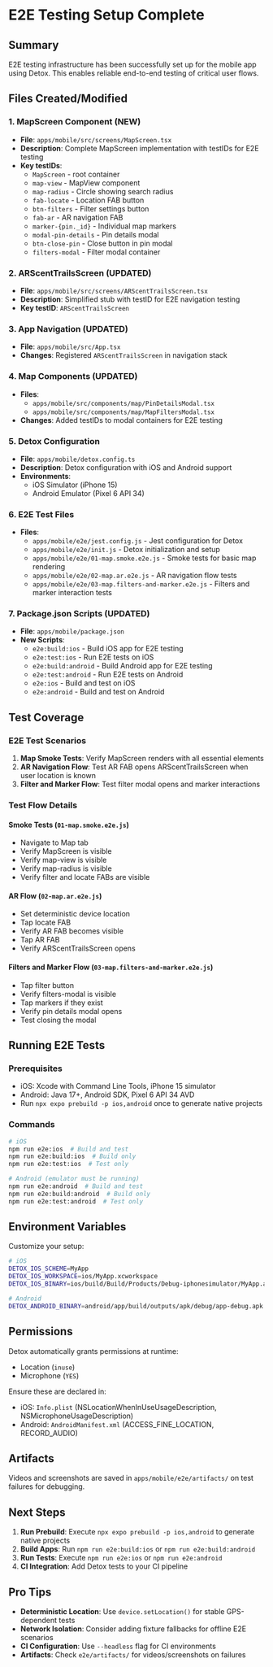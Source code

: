 # E2E Testing Setup Complete

## Summary

E2E testing infrastructure has been successfully set up for the mobile app using Detox. This enables reliable end-to-end testing of critical user flows.

## Files Created/Modified

### 1. MapScreen Component (NEW)
- **File**: `apps/mobile/src/screens/MapScreen.tsx`
- **Description**: Complete MapScreen implementation with testIDs for E2E testing
- **Key testIDs**:
  - `MapScreen` - root container
  - `map-view` - MapView component
  - `map-radius` - Circle showing search radius
  - `fab-locate` - Location FAB button
  - `btn-filters` - Filter settings button
  - `fab-ar` - AR navigation FAB
  - `marker-{pin._id}` - Individual map markers
  - `modal-pin-details` - Pin details modal
  - `btn-close-pin` - Close button in pin modal
  - `filters-modal` - Filter modal container

### 2. ARScentTrailsScreen (UPDATED)
- **File**: `apps/mobile/src/screens/ARScentTrailsScreen.tsx`
- **Description**: Simplified stub with testID for E2E navigation testing
- **Key testID**: `ARScentTrailsScreen`

### 3. App Navigation (UPDATED)
- **File**: `apps/mobile/src/App.tsx`
- **Changes**: Registered `ARScentTrailsScreen` in navigation stack

### 4. Map Components (UPDATED)
- **Files**: 
  - `apps/mobile/src/components/map/PinDetailsModal.tsx`
  - `apps/mobile/src/components/map/MapFiltersModal.tsx`
- **Changes**: Added testIDs to modal containers for E2E testing

### 5. Detox Configuration
- **File**: `apps/mobile/detox.config.ts`
- **Description**: Detox configuration with iOS and Android support
- **Environments**: 
  - iOS Simulator (iPhone 15)
  - Android Emulator (Pixel 6 API 34)

### 6. E2E Test Files
- **Files**:
  - `apps/mobile/e2e/jest.config.js` - Jest configuration for Detox
  - `apps/mobile/e2e/init.js` - Detox initialization and setup
  - `apps/mobile/e2e/01-map.smoke.e2e.js` - Smoke tests for basic map rendering
  - `apps/mobile/e2e/02-map.ar.e2e.js` - AR navigation flow tests
  - `apps/mobile/e2e/03-map.filters-and-marker.e2e.js` - Filters and marker interaction tests

### 7. Package.json Scripts (UPDATED)
- **File**: `apps/mobile/package.json`
- **New Scripts**:
  - `e2e:build:ios` - Build iOS app for E2E testing
  - `e2e:test:ios` - Run E2E tests on iOS
  - `e2e:build:android` - Build Android app for E2E testing
  - `e2e:test:android` - Run E2E tests on Android
  - `e2e:ios` - Build and test on iOS
  - `e2e:android` - Build and test on Android

## Test Coverage

### E2E Test Scenarios
1. **Map Smoke Tests**: Verify MapScreen renders with all essential elements
2. **AR Navigation Flow**: Test AR FAB opens ARScentTrailsScreen when user location is known
3. **Filter and Marker Flow**: Test filter modal opens and marker interactions

### Test Flow Details

#### Smoke Tests (`01-map.smoke.e2e.js`)
- Navigate to Map tab
- Verify MapScreen is visible
- Verify map-view is visible
- Verify map-radius is visible
- Verify filter and locate FABs are visible

#### AR Flow (`02-map.ar.e2e.js`)
- Set deterministic device location
- Tap locate FAB
- Verify AR FAB becomes visible
- Tap AR FAB
- Verify ARScentTrailsScreen opens

#### Filters and Marker Flow (`03-map.filters-and-marker.e2e.js`)
- Tap filter button
- Verify filters-modal is visible
- Tap markers if they exist
- Verify pin details modal opens
- Test closing the modal

## Running E2E Tests

### Prerequisites
- iOS: Xcode with Command Line Tools, iPhone 15 simulator
- Android: Java 17+, Android SDK, Pixel 6 API 34 AVD
- Run `npx expo prebuild -p ios,android` once to generate native projects

### Commands
```bash
# iOS
npm run e2e:ios  # Build and test
npm run e2e:build:ios  # Build only
npm run e2e:test:ios  # Test only

# Android (emulator must be running)
npm run e2e:android  # Build and test
npm run e2e:build:android  # Build only
npm run e2e:test:android  # Test only
```

## Environment Variables

Customize your setup:
```bash
# iOS
DETOX_IOS_SCHEME=MyApp
DETOX_IOS_WORKSPACE=ios/MyApp.xcworkspace
DETOX_IOS_BINARY=ios/build/Build/Products/Debug-iphonesimulator/MyApp.app

# Android
DETOX_ANDROID_BINARY=android/app/build/outputs/apk/debug/app-debug.apk
```

## Permissions

Detox automatically grants permissions at runtime:
- Location (`inuse`)
- Microphone (`YES`)

Ensure these are declared in:
- iOS: `Info.plist` (NSLocationWhenInUseUsageDescription, NSMicrophoneUsageDescription)
- Android: `AndroidManifest.xml` (ACCESS_FINE_LOCATION, RECORD_AUDIO)

## Artifacts

Videos and screenshots are saved in `apps/mobile/e2e/artifacts/` on test failures for debugging.

## Next Steps

1. **Run Prebuild**: Execute `npx expo prebuild -p ios,android` to generate native projects
2. **Build Apps**: Run `npm run e2e:build:ios` or `npm run e2e:build:android`
3. **Run Tests**: Execute `npm run e2e:ios` or `npm run e2e:android`
4. **CI Integration**: Add Detox tests to your CI pipeline

## Pro Tips

- **Deterministic Location**: Use `device.setLocation()` for stable GPS-dependent tests
- **Network Isolation**: Consider adding fixture fallbacks for offline E2E scenarios
- **CI Configuration**: Use `--headless` flag for CI environments
- **Artifacts**: Check `e2e/artifacts/` for videos/screenshots on failures

